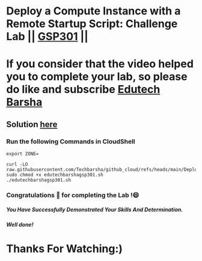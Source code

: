# Deploy a Compute Instance with a Remote Startup Script: Challenge Lab || [GSP301](https://www.cloudskillsboost.google/games/5019/labs/32747) ||

# If you consider that the video helped you to complete your lab, so please do like and subscribe [Edutech Barsha](https://www.youtube.com/@edutechbarsha)
## Solution [here](https://youtu.be/N7HayOhomZc)

### Run the following Commands in CloudShell

```
export ZONE=

curl -LO raw.githubusercontent.com/Techbarsha/github_cloud/refs/heads/main/Deploy%20a%20Compute%20Instance%20with%20a%20Remote%20Startup%20Script%3A%20Challenge%20Lab/edutechbarshagsp301.sh
sudo chmod +x edutechbarshagsp301.sh
./edutechbarshagsp301.sh
```

### Congratulations 🎉 for completing the Lab !😄

##### *You Have Successfully Demonstrated Your Skills And Determination.*

#### *Well done!*

# Thanks For Watching:)
